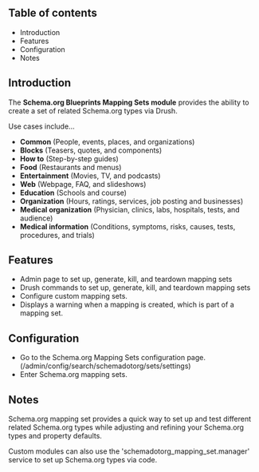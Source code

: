 Table of contents
-----------------

* Introduction
* Features
* Configuration
* Notes


Introduction
------------

The **Schema.org Blueprints Mapping Sets module** provides the ability to create
a set of related Schema.org types via Drush.

Use cases include...

- **Common** (People, events, places, and organizations)
- **Blocks** (Teasers, quotes, and components)
- **How to** (Step-by-step guides)
- **Food** (Restaurants and menus)
- **Entertainment**	(Movies, TV, and podcasts)
- **Web**	(Webpage, FAQ, and slideshows)
- **Education**	(Schools and course)
- **Organization**	(Hours, ratings, services, job posting and businesses)
- **Medical organization**	(Physician, clinics, labs, hospitals, tests, and audience)
- **Medical information** (Conditions, symptoms, risks, causes, tests, procedures, and trials)

Features
--------

- Admin page to set up, generate, kill, and teardown mapping sets
- Drush commands to set up, generate, kill, and teardown mapping sets
- Configure custom mapping sets.
- Displays a warning when a mapping is created, which is part of a mapping set.


Configuration
-------------

- Go to the Schema.org Mapping Sets configuration page.  
  (/admin/config/search/schemadotorg/sets/settings)
- Enter Schema.org mapping sets.


Notes
-----

Schema.org mapping set provides a quick way to set up and test different
related Schema.org types while adjusting and refining your Schema.org types
and property defaults.

Custom modules can also use the 'schemadotorg\_mapping\_set.manager' service
to set up Schema.org types via code.
